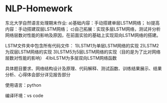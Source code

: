 # NLP-Homework

东北大学自然语言处理期末作业:
a)基础内容：手动搭建单层LSTM网络；
b)提高内容：手动搭建双层LSTM网络；
c)自己拓展：实现多层LSTM网络，测试并分析网络层数对性能的影响及原因，在前面实验的基础上实现双向LSTM网络的搭建。


LSTM文件夹中包含所有代码文件：
1)LSTM1为单层LSTM网络的实现
2)LSTM2为双层LSTM网络的实现
3)LSTM5为5层LSTM网络的实现（目的是为了比对网络层数对性能的影响）
4)biLSTM为多层双向LSTM网络函数                      
         
         
具体题目要求、网络结构设计及原理、代码解释、测试函数、训练结果展示、结果分析、心得体会部分详见报告部分


使用语言：python

编译环境：vs code
